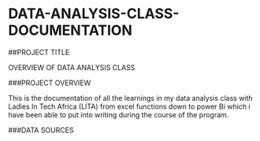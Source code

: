 # DATA-ANALYSIS-CLASS-DOCUMENTATION

##PROJECT TITLE

OVERVIEW OF DATA ANALYSIS CLASS

###PROJECT OVERVIEW

This is the documentation of all the learnings in my data analysis class with Ladies In Tech Africa (LITA) from excel functions down to power Bi which i have been able to put into writing during the course of the program.

###DATA SOURCES
